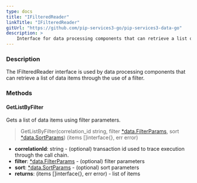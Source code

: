 ```yaml
---
type: docs
title: "IFilteredReader"
linkTitle: "IFilteredReader"
gitUrl: "https://github.com/pip-services3-go/pip-services3-data-go"
description: >
    Interface for data processing components that can retrieve a list of data items through the use of a filter.
---
```


### Description

The IFilteredReader interface is used by data processing components that can retrieve a list of data items through the use of a filter.

### Methods

#### GetListByFilter
Gets a list of data items using filter parameters.

> GetListByFilter(correlation_id string, filter [*data.FilterParams](../../../commons/data/filter_params), sort [*data.SortParams](../../../commons/data/sort_params)) (items []interface{}, err error)

- **correlationId**: string - (optional) transaction id used to trace execution through the call chain.
- **filter**: [*data.FilterParams](../../../commons/data/filter_params) - (optional) filter parameters
- **sort**: [*data.SortParams](../../../commons/data/sort_params) - (optional) sort parameters
- **returns**: (items []interface{}, err error) - list of items

